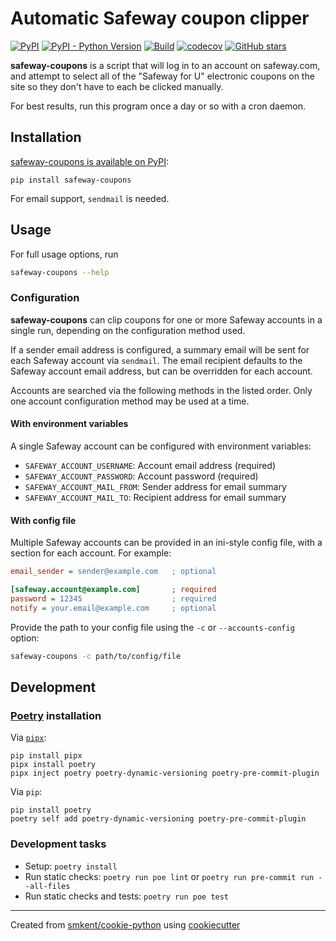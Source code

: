 # Automatic Safeway coupon clipper

[![PyPI](https://img.shields.io/pypi/v/safeway-coupons)][pypi]
[![PyPI - Python Version](https://img.shields.io/pypi/pyversions/safeway-coupons)][pypi]
[![Build](https://img.shields.io/github/checks-status/smkent/safeway-coupons/main?label=build)][gh-actions]
[![codecov](https://codecov.io/gh/smkent/safeway-coupons/branch/main/graph/badge.svg)][codecov]
[![GitHub stars](https://img.shields.io/github/stars/smkent/safeway-coupons?style=social)][repo]

**safeway-coupons** is a script that will log in to an account on safeway.com,
and attempt to select all of the "Safeway for U" electronic coupons on the site
so they don't have to each be clicked manually.

For best results, run this program once a day or so with a cron daemon.

## Installation

[safeway-coupons is available on PyPI][pypi]:

```
pip install safeway-coupons
```

For email support, `sendmail` is needed.

## Usage

For full usage options, run

```sh
safeway-coupons --help
```

### Configuration

**safeway-coupons** can clip coupons for one or more Safeway accounts in a
single run, depending on the configuration method used.

If a sender email address is configured, a summary email will be sent for each
Safeway account via `sendmail`. The email recipient defaults to the Safeway
account email address, but can be overridden for each account.

Accounts are searched via the following methods in the listed order. Only one
account configuration method may be used at a time.

#### With environment variables

A single Safeway account can be configured with environment variables:

* `SAFEWAY_ACCOUNT_USERNAME`: Account email address (required)
* `SAFEWAY_ACCOUNT_PASSWORD`: Account password (required)
* `SAFEWAY_ACCOUNT_MAIL_FROM`: Sender address for email summary
* `SAFEWAY_ACCOUNT_MAIL_TO`: Recipient address for email summary

#### With config file

Multiple Safeway accounts can be provided in an ini-style config file, with a
section for each account. For example:

```ini
email_sender = sender@example.com   ; optional

[safeway.account@example.com]       ; required
password = 12345                    ; required
notify = your.email@example.com     ; optional
```

Provide the path to your config file using the `-c` or `--accounts-config`
option:

```sh
safeway-coupons -c path/to/config/file
```

## Development

### [Poetry][poetry] installation

Via [`pipx`][pipx]:

```console
pip install pipx
pipx install poetry
pipx inject poetry poetry-dynamic-versioning poetry-pre-commit-plugin
```

Via `pip`:

```console
pip install poetry
poetry self add poetry-dynamic-versioning poetry-pre-commit-plugin
```

### Development tasks

* Setup: `poetry install`
* Run static checks: `poetry run poe lint` or
  `poetry run pre-commit run --all-files`
* Run static checks and tests: `poetry run poe test`

---

Created from [smkent/cookie-python][cookie-python] using
[cookiecutter][cookiecutter]

[codecov]: https://codecov.io/gh/smkent/safeway-coupons
[cookie-python]: https://github.com/smkent/cookie-python
[cookiecutter]: https://github.com/cookiecutter/cookiecutter
[gh-actions]: https://github.com/smkent/safeway-coupons/actions?query=branch%3Amain
[pipx]: https://pypa.github.io/pipx/
[poetry]: https://python-poetry.org/docs/#installation
[pypi]: https://pypi.org/project/safeway-coupons/
[repo]: https://github.com/smkent/safeway-coupons
